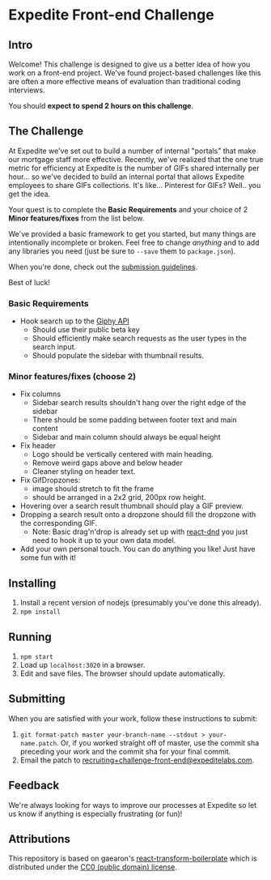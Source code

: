 Expedite Front-end Challenge
============================

## Intro

Welcome! This challenge is designed to give us a better idea of how you work
on a front-end project. We've found project-based challenges like this are
often a more effective means of evaluation than traditional coding interviews.

You should **expect to spend 2 hours on this challenge**.

## The Challenge

At Expedite we've set out to build a number of internal "portals" that make our
mortgage staff more effective. Recently, we've realized that the one true metric
for efficiency at Expedite is the number of GIFs shared internally per hour...
so we've decided to build an internal portal that allows Expedite
employees to share GIFs collections.
It's like... Pinterest for GIFs? Well.. you get the idea.

Your quest is to complete the **Basic Requirements** and
your choice of 2 **Minor features/fixes** from the list below.

We've provided a basic framework to get you started, but many things are
intentionally incomplete or broken. Feel free to change *anything* and
to add any libraries you need (just be sure to `--save` them to `package.json`).

When you're done, check out the [submission guidelines](#submitting).

Best of luck!

### Basic Requirements

- Hook search up to the [Giphy API](https://github.com/giphy/GiphyAPI)
  - Should use their public beta key
  - Should efficiently make search requests as the user types in the search input.
  - Should populate the sidebar with thumbnail results.

### Minor features/fixes (choose 2)

- Fix columns
  - Sidebar search results shouldn't hang over the right edge of the sidebar
  - There should be some padding between footer text and main content
  - Sidebar and main column should always be equal height
- Fix header
  - Logo should be vertically centered with main heading.
  - Remove weird gaps above and below header
  - Cleaner styling on header text.
- Fix GifDropzones:
  - image should stretch to fit the frame
  - should be arranged in a 2x2 grid, 200px row height.
- Hovering over a search result thumbnail should play a GIF preview.
- Dropping a search result onto a dropzone should fill the dropzone with
  the corresponding GIF.
  - Note: Basic drag'n'drop is already set up with
    [react-dnd](http://gaearon.github.io/react-dnd/docs-overview.html)
    you just need to hook it up to your own data model.
- Add your own personal touch. You can do anything you like! Just have some fun with it!

## Installing

1. Install a recent version of nodejs (presumably you've done this already).
2. `npm install`

## Running

1. `npm start`
2. Load up `localhost:3020` in a browser.
3. Edit and save files. The browser should update automatically.

## Submitting

When you are satisfied with your work, follow these instructions to submit:

1. `git format-patch master your-branch-name --stdout > your-name.patch`.
    Or, if you worked straight off of master, use the commit sha preceding
    your work and the commit sha for your final commit.
2. Email the patch to [recruiting+challenge-front-end@expeditelabs.com](mailto:recruiting+challenge-front-end@expeditelabs.com).

## Feedback

We're always looking for ways to improve our processes at Expedite so
let us know if anything is especially frustrating (or fun)!

## Attributions

This repository is based on gaearon's [react-transform-boilerplate](//github.com/gaearon/react-transform-boilerplate) which is distributed under the [CC0 (public domain) license](//github.com/gaearon/react-transform-boilerplate/blob/d682dc59b3626fe515cd10bcc1f546a42d1098a9/LICENSE).
